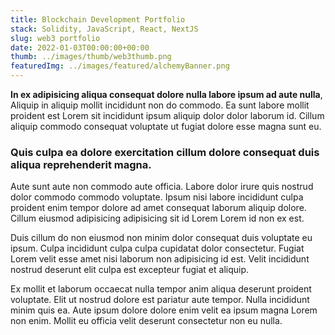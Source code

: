 ```yaml
---
title: Blockchain Development Portfolio
stack: Solidity, JavaScript, React, NextJS 
slug: web3 portfolio
date: 2022-01-03T00:00:00+00:00
thumb: ../images/thumb/web3thumb.png
featuredImg: ../images/featured/alchemyBanner.png
---
```


**In ex adipisicing aliqua consequat dolore nulla labore ipsum ad aute nulla**, Aliquip in aliquip mollit incididunt non do commodo. Ea sunt labore mollit proident est Lorem sit incididunt ipsum aliquip dolor dolor laborum id. Cillum aliquip commodo consequat voluptate ut fugiat dolore esse magna sunt eu.

### Quis culpa ea dolore exercitation cillum dolore consequat duis aliqua reprehenderit magna.

Aute sunt aute non commodo aute officia. Labore dolor irure quis nostrud dolor commodo commodo voluptate. Ipsum nisi labore incididunt culpa proident enim tempor dolore ad amet consequat laborum aliquip dolore. Cillum eiusmod adipisicing adipisicing sit id Lorem Lorem id non ex est.

Duis cillum do non eiusmod non minim dolor consequat duis voluptate eu ipsum. Culpa incididunt culpa culpa cupidatat dolor consectetur. Fugiat Lorem velit esse amet nisi laborum non adipisicing id est. Velit incididunt nostrud deserunt elit culpa est excepteur fugiat et aliquip.

Ex mollit et laborum occaecat nulla tempor anim aliqua deserunt proident voluptate. Elit ut nostrud dolore est pariatur aute tempor. Nulla incididunt minim quis ea. Aute ipsum dolore dolore enim velit ea ipsum magna Lorem non enim. Mollit eu officia velit deserunt consectetur non eu nulla.